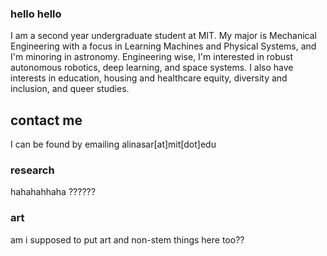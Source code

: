 ### hello hello
I am a second year undergraduate student at MIT. My major is Mechanical Engineering with a focus in Learning Machines and Physical Systems, and I'm minoring in astronomy. Engineering wise, I'm interested in robust autonomous robotics, deep learning, and space systems. I also have interests in education, housing and healthcare equity, diversity and inclusion, and queer studies.

## contact me
I can be found by emailing alinasar[at]mit[dot]edu

### research

hahahahhaha ??????

### art

am i supposed to put art and non-stem things here too??
